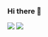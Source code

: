### Hi there 👋
<img src="https://github-readme-stats.vercel.app/api?username=avinashnarayan123&show_icons=true&count_private=true&theme=radical ">
<img  src="https://github-readme-stats.vercel.app/api/top-langs/?username=avinashnarayan123&theme=dark&hide_langs_below=1" />

<!--
**avinashnarayan123/avinashnarayan123** is a ✨ _special_ ✨ repository because its `README.md` (this file) appears on your GitHub profile.

Here are some ideas to get you started:

- 🔭 I’m currently working on Machine Learning
- 🌱 I’m currently learning Data Science
- 👯 I’m looking to collaborate on some awesome Projects
-->
